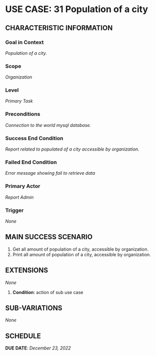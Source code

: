 # USE CASE: 31 Population of a city

## CHARACTERISTIC INFORMATION

### Goal in Context

*Population of a city.*

### Scope
*Organization*

### Level

*Primary Task*

### Preconditions

*Connection to the world mysql database.*

### Success End Condition
*Report related to populated of a city accessible by organization.*

### Failed End Condition

*Error message showing fail to retrieve data*

### Primary Actor

*Report Admin*

### Trigger

*None*

## MAIN SUCCESS SCENARIO

1. Get all amount of population of a city, accessible by organization.
2. Print all amount of population of a city, accessible by organization.

## EXTENSIONS

*None*

1. **Condition**: action of sub use case

## SUB-VARIATIONS

*None*

## SCHEDULE

**DUE DATE**: *December 23, 2022*
